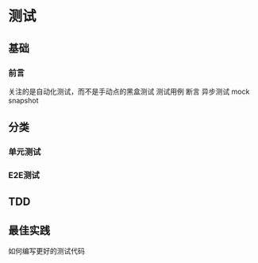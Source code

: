 # 测试
## 基础
### 前言
关注的是自动化测试，而不是手动点的黑盒测试
测试用例
断言
异步测试
mock
snapshot
## 分类
### 单元测试
### E2E测试
## TDD
## 最佳实践
如何编写更好的测试代码